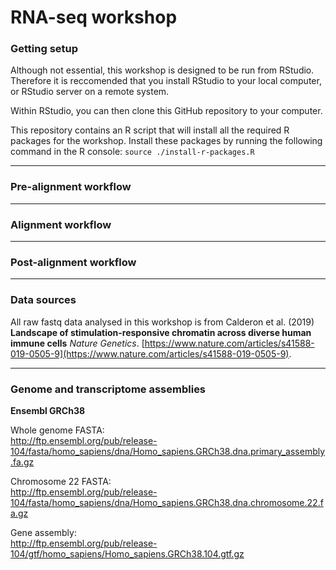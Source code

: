 # RNA-seq workshop

### Getting setup

Although not essential, this workshop is designed to be run from RStudio. Therefore it is reccomended that you install RStudio to your local computer, or RStudio server on a remote system.  

Within RStudio, you can then clone this GitHub repository to your computer. 

This repository contains an R script that will install all the required R packages for the workshop. Install these packages by running the following command in the R console:
`source ./install-r-packages.R`

---

### Pre-alignment workflow


---

### Alignment workflow

---

### Post-alignment workflow

---

### Data sources
All raw fastq data analysed in this workshop is from Calderon et al. (2019) **Landscape of stimulation-responsive chromatin across diverse human immune cells** _Nature Genetics_. [https://www.nature.com/articles/s41588-019-0505-9](https://www.nature.com/articles/s41588-019-0505-9). 



---

### Genome and transcriptome assemblies

**Ensembl GRCh38**

Whole genome FASTA:  
http://ftp.ensembl.org/pub/release-104/fasta/homo_sapiens/dna/Homo_sapiens.GRCh38.dna.primary_assembly.fa.gz

Chromosome 22 FASTA:  
http://ftp.ensembl.org/pub/release-104/fasta/homo_sapiens/dna/Homo_sapiens.GRCh38.dna.chromosome.22.fa.gz

Gene assembly:  
http://ftp.ensembl.org/pub/release-104/gtf/homo_sapiens/Homo_sapiens.GRCh38.104.gtf.gz


